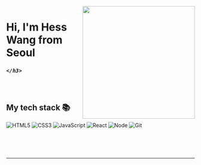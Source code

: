<img align="right" src="https://avatars.githubusercontent.com/u/64644262?s=400&u=59bdd2e6df7bbccac0e79d3faa94dc21a179cacb&v=4" width="300"/>

<h1> Hi, I'm Hess Wang from Seoul </h1>

<p>
  <em>
    <h3>

    </h3>
  </em>
  <em>
  <h3>

  </h3>
    </em>
  </em>
</p>

<br />
<h2> My tech stack 📚 </h2>

![HTML5](https://img.shields.io/badge/-HTML5-F05032?style=for-the-badge&logo=html5&logoColor=ffffff)
![CSS3](https://img.shields.io/badge/-CSS3-007ACC?style=for-the-badge&logo=css3)
![JavaScript](https://img.shields.io/badge/-JavaScript-%23F7DF1C?style=for-the-badge&logo=javascript&logoColor=000000&labelColor=%23F7DF1C&color=%23FFCE5A)
![React](https://img.shields.io/badge/-React-222222?style=for-the-badge&logo=react)
![Node](https://img.shields.io/badge/-Nodejs-43853d?style=for-the-badge&logo=Node.js&logoColor=white)
![Git](https://img.shields.io/badge/-Git-F05032?style=for-the-badge&logo=git&logoColor=ffffff)


<br/>


<br/>
<br/>


---

<p align="center">

</p>

